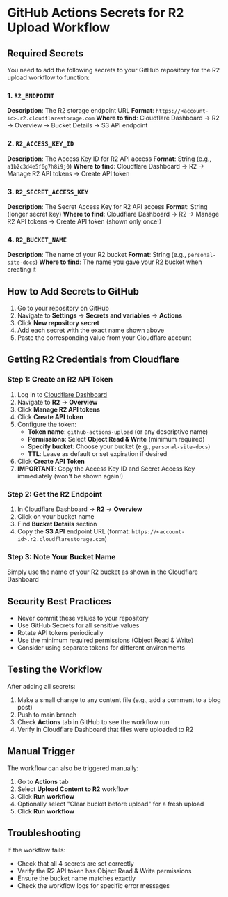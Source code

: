 # GitHub Actions Secrets for R2 Upload Workflow

## Required Secrets

You need to add the following secrets to your GitHub repository for the R2 upload workflow to function:

### 1. `R2_ENDPOINT`
**Description**: The R2 storage endpoint URL
**Format**: `https://<account-id>.r2.cloudflarestorage.com`
**Where to find**: Cloudflare Dashboard → R2 → Overview → Bucket Details → S3 API endpoint

### 2. `R2_ACCESS_KEY_ID`
**Description**: The Access Key ID for R2 API access
**Format**: String (e.g., `a1b2c3d4e5f6g7h8i9j0`)
**Where to find**: Cloudflare Dashboard → R2 → Manage R2 API tokens → Create API token

### 3. `R2_SECRET_ACCESS_KEY`
**Description**: The Secret Access Key for R2 API access
**Format**: String (longer secret key)
**Where to find**: Cloudflare Dashboard → R2 → Manage R2 API tokens → Create API token (shown only once!)

### 4. `R2_BUCKET_NAME`
**Description**: The name of your R2 bucket
**Format**: String (e.g., `personal-site-docs`)
**Where to find**: The name you gave your R2 bucket when creating it

## How to Add Secrets to GitHub

1. Go to your repository on GitHub
2. Navigate to **Settings** → **Secrets and variables** → **Actions**
3. Click **New repository secret**
4. Add each secret with the exact name shown above
5. Paste the corresponding value from your Cloudflare account

## Getting R2 Credentials from Cloudflare

### Step 1: Create an R2 API Token
1. Log in to [Cloudflare Dashboard](https://dash.cloudflare.com)
2. Navigate to **R2** → **Overview**
3. Click **Manage R2 API tokens**
4. Click **Create API token**
5. Configure the token:
   - **Token name**: `github-actions-upload` (or any descriptive name)
   - **Permissions**: Select **Object Read & Write** (minimum required)
   - **Specify bucket**: Choose your bucket (e.g., `personal-site-docs`)
   - **TTL**: Leave as default or set expiration if desired
6. Click **Create API Token**
7. **IMPORTANT**: Copy the Access Key ID and Secret Access Key immediately (won't be shown again!)

### Step 2: Get the R2 Endpoint
1. In Cloudflare Dashboard → **R2** → **Overview**
2. Click on your bucket name
3. Find **Bucket Details** section
4. Copy the **S3 API** endpoint URL (format: `https://<account-id>.r2.cloudflarestorage.com`)

### Step 3: Note Your Bucket Name
Simply use the name of your R2 bucket as shown in the Cloudflare Dashboard

## Security Best Practices

- Never commit these values to your repository
- Use GitHub Secrets for all sensitive values
- Rotate API tokens periodically
- Use the minimum required permissions (Object Read & Write)
- Consider using separate tokens for different environments

## Testing the Workflow

After adding all secrets:
1. Make a small change to any content file (e.g., add a comment to a blog post)
2. Push to main branch
3. Check **Actions** tab in GitHub to see the workflow run
4. Verify in Cloudflare Dashboard that files were uploaded to R2

## Manual Trigger

The workflow can also be triggered manually:
1. Go to **Actions** tab
2. Select **Upload Content to R2** workflow
3. Click **Run workflow**
4. Optionally select "Clear bucket before upload" for a fresh upload
5. Click **Run workflow**

## Troubleshooting

If the workflow fails:
- Check that all 4 secrets are set correctly
- Verify the R2 API token has Object Read & Write permissions
- Ensure the bucket name matches exactly
- Check the workflow logs for specific error messages